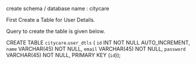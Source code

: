create schema / database name : citycare

First Create a Table for User Details.

Query to create the table is given below.

CREATE TABLE `citycare`.`user_dtls` (
  `id` INT NOT NULL AUTO_INCREMENT,
  `name` VARCHAR(45) NOT NULL,
  `email` VARCHAR(45) NOT NULL,
  `password` VARCHAR(45) NOT NULL,
  PRIMARY KEY (`id`));

